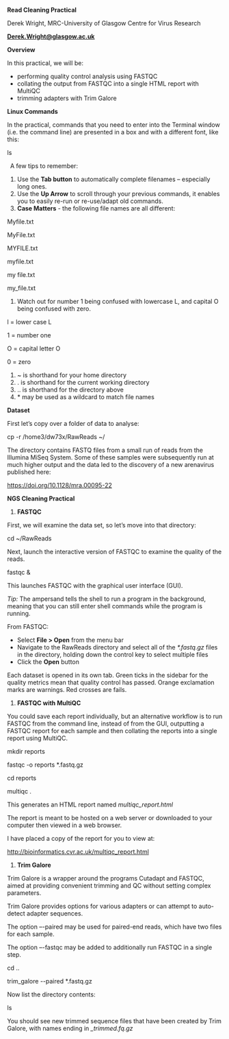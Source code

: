 ﻿**Read Cleaning Practical**

Derek Wright, MRC-University of Glasgow Centre for Virus Research

[**Derek.Wright@glasgow.ac.uk**](mailto:Derek.Wright@glasgow.ac.uk)

**Overview**

In this practical, we will be: 

- performing quality control analysis using FASTQC
- collating the output from FASTQC into a single HTML report with MultiQC
- trimming adapters with Trim Galore

**Linux Commands**

In the practical, commands that you need to enter into the Terminal window (i.e. the command line) are presented in a box and with a different font, like this:

ls


` `A few tips to remember:

1) Use the **Tab button** to automatically complete filenames – especially long ones.
1) Use the **Up Arrow** to scroll through your previous commands, it enables you to easily re-run or re-use/adapt old commands.
1) **Case Matters** - the following file names are all different:

Myfile.txt

MyFile.txt

MYFILE.txt

myfile.txt

my file.txt

my\_file.txt


1) Watch out for number 1 being confused with lowercase L, and capital O being confused with zero.

l = lower case L

1 = number one

O = capital letter O

0 = zero


1) ~ is shorthand for your home directory
1) . is shorthand for the current working directory
1) .. is shorthand for the directory above
1) \* may be used as a wildcard to match file names

**Dataset**

First let’s copy over a folder of data to analyse:


cp -r /home3/dw73x/RawReads ~/


The directory contains FASTQ files from a small run of reads from the Illumina MiSeq System. Some of these samples were subsequently run at much higher output and the data led to the discovery of a new arenavirus published here:

<https://doi.org/10.1128/mra.00095-22>

**NGS Cleaning Practical**

1. **FASTQC**

First, we will examine the data set, so let’s move into that directory:


cd ~/RawReads


Next, launch the interactive version of FASTQC to examine the quality of the reads.


fastqc &


This launches FASTQC with the graphical user interface (GUI). 

*Tip:* The ampersand tells the shell to run a program in the background, meaning that you can still enter shell commands while the program is running.

From FASTQC:	

- Select **File > Open** from the menu bar
- Navigate to the RawReads directory and select all of the *\*.fastq.gz* files in the directory, holding down the control key to select multiple files
- Click the **Open** button

Each dataset is opened in its own tab. Green ticks in the sidebar for the quality metrics mean that quality control has passed. Orange exclamation marks are warnings. Red crosses are fails.



1. **FASTQC with MultiQC**

You could save each report individually, but an alternative workflow is to run FASTQC from the command line, instead of from the GUI, outputting a FASTQC report for each sample and then collating the reports into a single report using MultiQC.


mkdir reports

fastqc -o reports \*.fastq.gz

cd reports

multiqc .


This generates an HTML report named *multiqc\_report.html*

The report is meant to be hosted on a web server or downloaded to your computer then viewed in a web browser. 

I have placed a copy of the report for you to view at:

<http://bioinformatics.cvr.ac.uk/multiqc_report.html>

1. **Trim Galore**

Trim Galore is a wrapper around the programs Cutadapt and FASTQC, aimed at providing convenient trimming and QC without setting complex parameters. 

Trim Galore provides options for various adapters or can attempt to auto-detect adapter sequences. 

The option –-paired may be used for paired-end reads, which have two files for each sample. 

The option –-fastqc may be added to additionally run FASTQC in a single step.



cd ..

trim\_galore --paired \*.fastq.gz


Now list the directory contents:


ls


You should see new trimmed sequence files that have been created by Trim Galore, with names ending in *\_trimmed.fq.gz*
